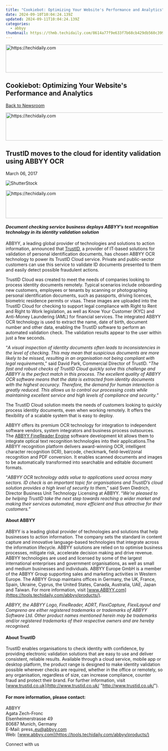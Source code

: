```yaml
---
title: "Cookiebot: Optimizing Your Website's Performance and Analytics"
date: 2024-09-10T10:04:24.139Z
updated: 2024-09-11T10:04:24.139Z
categories:
  - abbyy
thumbnail: https://thmb.techidaily.com/8614a77f9e633f7b68cb429db560c3992306d2b5be6c80ea6d2432a854e4bb42.jpg
---
```






<!-- affiliate ads begin -->
<a href="https://zebaoaffiliateprogram.pxf.io/c/5597632/2137976/21526" target="_top" id="2137976">
  <img src="//a.impactradius-go.com/display-ad/21526-2137976" border="0" alt="https://techidaily.com" width="728" height="90"/>
</a>
<img height="0" width="0" src="https://zebaoaffiliateprogram.pxf.io/i/5597632/2137976/21526" style="position:absolute;visibility:hidden;" border="0" />
<!-- affiliate ads end -->




## Cookiebot: Optimizing Your Website's Performance and Analytics

[Back to Newsroom](https://tools.techidaily.com/abbyy/products/)





<!-- affiliate ads begin -->
<a href="https://ephamedtechinc.pxf.io/c/5597632/2120867/26400?prodsku=mars" target="_top" id="2120867">
  <img src="//a.impactradius-go.com/display-ad/26400-2120867" border="0" alt="https://techidaily.com" width="728" height="90"/>
</a>
<img height="0" width="0" src="https://ephamedtechinc.pxf.io/i/5597632/2120867/26400?prodsku=mars" style="position:absolute;visibility:hidden;" border="0" />
<!-- affiliate ads end -->




## TrustID moves to the cloud for identity validation using ABBYY OCR

March 06, 2017

![ShutterStock](https://content.abbyy.com/-/media/project/abbyy/abbyy/branchtemplates/shutterstock_1272462163_1296-x-729.jpg?h=729&iar=0&w=1296)





<!-- affiliate ads begin -->
<a href="https://unicoeye.pxf.io/c/5597632/2134247/18498" target="_top" id="2134247">
  <img src="//a.impactradius-go.com/display-ad/18498-2134247" border="0" alt="https://techidaily.com" width="728" height="90"/>
</a>
<img height="0" width="0" src="https://unicoeye.pxf.io/i/5597632/2134247/18498" style="position:absolute;visibility:hidden;" border="0" />
<!-- affiliate ads end -->




#### _Document checking service business deploys ABBYY’s text recognition technology in its identity validation solution_

ABBYY, a leading global provider of technologies and solutions to action information, announced that [TrustID](http://trustid.co.uk/ "TrustID Website"), a provider of IT-based solutions for validation of personal identification documents, has chosen ABBYY OCR technology to power its TrustID Cloud service. Private and public-sector customers can use this service to validate ID documents presented to them and easily detect possible fraudulent actions.

TrustID Cloud was created to meet the needs of companies looking to process identity documents remotely. Typical scenarios include onboarding new customers, employees or tenants by scanning or photographing personal identification documents, such as passports, driving licences, biometric residence permits or visas. These images are uploaded into the TrustID Cloud for checking to support legal compliance with Right to Rent and Right to Work legislation, as well as Know Your Customer (KYC) and Anti-Money Laundering (AML) for financial services. The integrated ABBYY OCR technology is used to extract the name, date of birth, document number and other data, enabling the TrustID software to perform an automated validation check. The validation results appear to the user within just a few seconds.

“_A visual inspection of identity documents often leads to inconsistencies in the level of checking. This may mean that suspicious documents are more likely to be missed, resulting in an organisation not being compliant with legal requirements_,” said David Park, Commercial Director of TrustID. “_The fast and robust checks of TrustID Cloud quickly solve this challenge and ABBYY is the perfect match in this process. The excellent quality of ABBYY OCR software means that the data is extracted from identity documents with the highest accuracy. Therefore, the demand for human interaction is greatly reduced. This allows us to control our processing costs while maintaining excellent service and high levels of compliance and security._”

The TrustID Cloud solution meets the needs of customers looking to quickly process identity documents, even when working remotely. It offers the flexibility of a scalable system that is easy to deploy.

ABBYY offers its premium OCR technology for integration to independent software vendors, system integrators and business process outsources. The [ABBYY FineReader Engine](https://tools.techidaily.com/abbyy/products/) software development kit allows them to integrate optical text recognition technologies into their applications.The ABBYY recognition platform delivers award-winning OCR, intelligent character recognition (ICR), barcode, checkmark, field-level/zonal recognition and PDF conversion. It enables scanned documents and images to be automatically transformed into searchable and editable document formats.

“_ABBYY OCR technology adds value to applications used across many sectors. ID check is an important topic for organisations and TrustID’s cloud solution provides a high level of security to them_,” said Sven Diedrich, Director Business Unit Technology Licensing at ABBYY. “_We’re pleased to be helping TrustID take the next step towards reaching a wider market and making their services automated, more efficient and thus attractive for their customers.”_

#### About ABBYY

ABBYY is a leading global provider of technologies and solutions that help businesses to action information. The company sets the standard in content capture and innovative language-based technologies that integrate across the information lifecycle. ABBYY solutions are relied on to optimise business processes, mitigate risk, accelerate decision making and drive revenue. ABBYY technologies are used and licensed by some of the largest international enterprises and government organisations, as well as small and medium businesses and individuals. ABBYY Europe GmbH is a member of the ABBYY Group supporting sales and marketing activities in Western Europe. The ABBYY Group maintains offices in Germany, the UK, France, Spain, Ukraine, Cyprus, the United States, Canada, Australia, UAE, Japan and Taiwan. For more information, visit [www.ABBYY.com](https://tools.techidaily.com/abbyy/products/).

_ABBYY, the ABBYY Logo, FineReader, ADRT, FlexiCapture, FlexiLayout and Compreno are either registered trademarks or trademarks of ABBYY Software Ltd. Other product names mentioned herein may be trademarks and/or registered trademarks of their respective owners and are hereby recognised._

#### About TrustID

TrustID enables organisations to check identity with confidence, by providing electronic validation solutions that are easy to use and deliver consistent, reliable results. Available through a cloud service, mobile app or desktop platform, the product range is designed to make identity validation possible wherever checks are required, whether in the office or remotely, so any organisation, regardless of size, can increase compliance, counter fraud and protect their brand. For further information, visit [www.trustid.co.uk](http://www.trustid.co.uk/ "http://www.trustid.co.uk/").

#### For more information, please contact:

ABBYY  
Agata Zech-Fronc  
Elsenheimerstrasse 49   
80687 Munich, Germany   
E-Mail: press\_eu@abbyy.com  
Web: [www.abbyy.com](https://tools.techidaily.com/abbyy/products/) 

  
Connect with us

<ins class="adsbygoogle"
     style="display:block"
     data-ad-format="autorelaxed"
     data-ad-client="ca-pub-7571918770474297"
     data-ad-slot="1223367746"></ins>



<ins class="adsbygoogle"
     style="display:block"
     data-ad-client="ca-pub-7571918770474297"
     data-ad-slot="8358498916"
     data-ad-format="auto"
     data-full-width-responsive="true"></ins>


